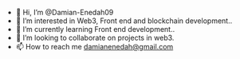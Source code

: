 - 👋 Hi, I’m @Damian-Enedah09
- 👀 I’m interested in Web3, Front end and blockchain development..
- 🌱 I’m currently learning Front end development..
- 💞️ I’m looking to collaborate on projects in web3.
- 📫 How to reach me damianenedah@gmail.com

<!---
Damian-Enedah09/Damian-Enedah09 is a ✨ special ✨ repository because its `README.md` (this file) appears on your GitHub profile.
You can click the Preview link to take a look at your changes.
--->
